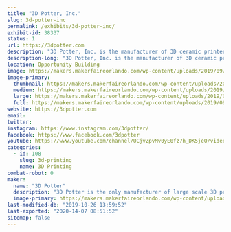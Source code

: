 ```yaml
---
title: "3D Potter, Inc."
slug: 3d-potter-inc
permalink: /exhibits/3d-potter-inc/
exhibit-id: 38337
status: 1
url: https://3dpotter.com
description: "3D Potter, Inc. is the manufacturer of 3D ceramic printers. "
description-long: "3D Potter, Inc. is the manufacturer of 3D ceramic printers. During the Makerfaire we will be printing with water-based clay."
location: Opportunity Building
image: https://makers.makerfaireorlando.com/wp-content/uploads/2019/09/cover-1024x619.jpg
image-primary:
  thumbnail: https://makers.makerfaireorlando.com/wp-content/uploads/2019/09/cover-150x150.jpg
  medium: https://makers.makerfaireorlando.com/wp-content/uploads/2019/09/cover-300x181.jpg
  large: https://makers.makerfaireorlando.com/wp-content/uploads/2019/09/cover-1024x619.jpg
  full: https://makers.makerfaireorlando.com/wp-content/uploads/2019/09/cover.jpg
website: https://3dpotter.com
email: 
twitter: 
instagram: https://www.instagram.com/3dpotter/
facebook: https://www.facebook.com/3dpotter
youtube: https://www.youtube.com/channel/UCjvZpvMv0yE0fz7h_DK5jeQ/videos
categories:
  - id: 108
    slug: 3d-printing
    name: 3D Printing
combat-robot: 0
maker:
  name: "3D Potter"
  description: "3D Potter is the only manufacturer of large scale 3D printers exclusive for clay/ceramics."
  image-primary: https://makers.makerfaireorlando.com/wp-content/uploads/2019/09/3DPotter_Logo_Color-1024x336.jpg
last-modified-db: "2019-10-26 13:59:52"
last-exported: "2020-14-07 08:51:52"
sitemap: false
---
```

